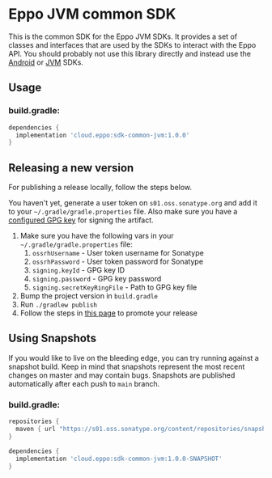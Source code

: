 # Eppo JVM common SDK

This is the common SDK for the Eppo JVM SDKs. It provides a set of classes and interfaces that are used by the SDKs to
interact with the Eppo API. You should probably not use this library directly and instead use the [Android](https://github.com/Eppo-exp/android-sdk)
or [JVM](https://github.com/Eppo-exp/java-server-sdk) SDKs.

## Usage

### build.gradle:

```groovy
dependencies {
  implementation 'cloud.eppo:sdk-common-jvm:1.0.0'
}
```

## Releasing a new version

For publishing a release locally, follow the steps below.

You haven't yet, generate a user token on `s01.oss.sonatype.org` and add it to your `~/.gradle/gradle.properties` file.
Also make sure you have a [configured GPG key](https://central.sonatype.org/publish/requirements/gpg/) for signing the artifact.

1. Make sure you have the following vars in your `~/.gradle/gradle.properties` file:
   1. `ossrhUsername` - User token username for Sonatype
   2. `ossrhPassword` - User token password for Sonatype
   3. `signing.keyId` - GPG key ID
   4. `signing.password` - GPG key password
   5. `signing.secretKeyRingFile` - Path to GPG key file
2. Bump the project version in `build.gradle`
3. Run `./gradlew publish`
4. Follow the steps in [this page](https://central.sonatype.org/publish/release/#credentials) to promote your release

## Using Snapshots

If you would like to live on the bleeding edge, you can try running against a snapshot build. Keep in mind that snapshots
represent the most recent changes on master and may contain bugs.
Snapshots are published automatically after each push to `main` branch.

### build.gradle:

```groovy
repositories {
  maven { url "https://s01.oss.sonatype.org/content/repositories/snapshots" }
}

dependencies {
  implementation 'cloud.eppo:sdk-common-jvm:1.0.0-SNAPSHOT'
}
```
